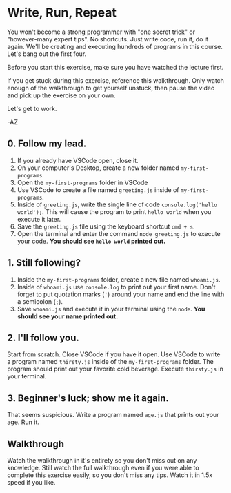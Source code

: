 # Write, Run, Repeat

You won't become a strong programmer with "one secret trick" or "however-many expert tips". No
shortcuts. Just write code, run it, do it again. We'll be creating and executing hundreds of
programs in this course. Let's bang out the first four.

Before you start this exercise, make sure you have watched the lecture first.

If you get stuck during this exercise, reference this walkthrough. Only watch enough of the
walkthrough to get yourself unstuck, then pause the video and pick up the exercise on your own.

Let's get to work.

-AZ

## 0. Follow my lead.

1. If you already have VSCode open, close it.
2. On your computer's Desktop, create a new folder named `my-first-programs`.
3. Open the `my-first-programs` folder in VSCode
4. Use VSCode to create a file named `greeting.js` inside of `my-first-programs`.
5. Inside of `greeting.js`, write the single line of code `console.log('hello world');`. This will
   cause the program to print `hello world` when you execute it later.
6. Save the `greeting.js` file using the keyboard shortcut `cmd + s`.
7. Open the terminal and enter the command `node greeting.js` to execute your code. **You should see
   `hello world` printed out.**

## 1. Still following?

1. Inside the `my-first-programs` folder, create a new file named `whoami.js`.
2. Inside of `whoami.js` use `console.log` to print out your first name. Don't forget to put
   quotation marks (`'`) around your name and end the line with a semicolon (`;`).
3. Save `whoami.js` and execute it in your terminal using the `node`. **You should see your name
   printed out.**

## 2. I'll follow you.

Start from scratch. Close VSCode if you have it open. Use VSCode to write a program named
`thirsty.js` inside of the `my-first-programs` folder. The program should print out your favorite
cold beverage. Execute `thirsty.js` in your terminal.

## 3. Beginner's luck; show me it again.

That seems suspicious. Write a program named `age.js` that prints out your age. Run it.

## Walkthrough

Watch the walkthrough in it's entirety so you don't miss out on any knowledge. Still watch the full
walkthrough even if you were able to complete this exercise easily, so you don't miss any tips.
Watch it in 1.5x speed if you like.
